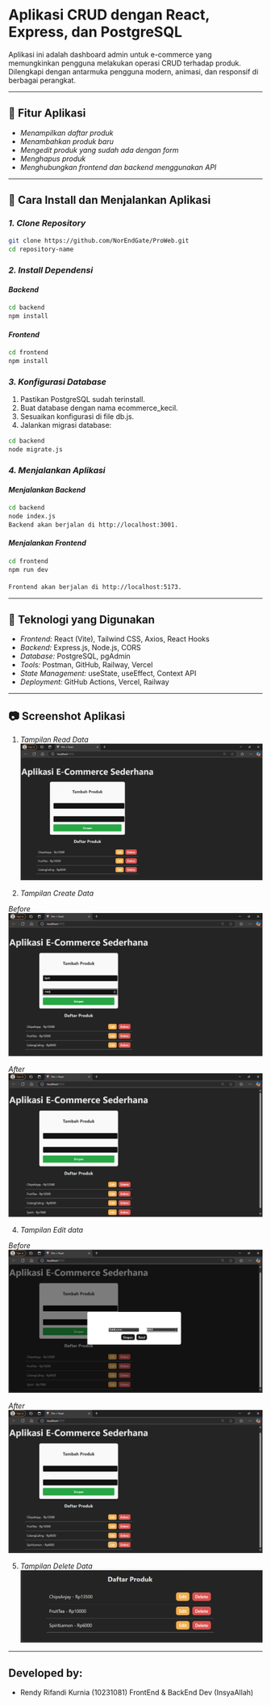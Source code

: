 # Aplikasi CRUD dengan React, Express, dan PostgreSQL

Aplikasi ini adalah dashboard admin untuk e-commerce yang memungkinkan pengguna melakukan operasi CRUD terhadap produk. Dilengkapi dengan antarmuka pengguna modern, animasi, dan responsif di berbagai perangkat.


---
## 📌 Fitur Aplikasi
- *Menampilkan daftar produk*
- *Menambahkan produk baru*
- *Mengedit produk yang sudah ada dengan form*
- *Menghapus produk*
- *Menghubungkan frontend dan backend menggunakan API*

---
## 🚀 Cara Install dan Menjalankan Aplikasi

### *1. Clone Repository*
```sh
git clone https://github.com/NorEndGate/ProWeb.git 
cd repository-name
```

### *2. Install Dependensi*
#### *Backend*
```sh
cd backend
npm install
```

#### *Frontend*
```sh
cd frontend
npm install
```

### *3. Konfigurasi Database*
1. Pastikan PostgreSQL sudah terinstall.
2. Buat database dengan nama ecommerce_kecil.
3. Sesuaikan konfigurasi di file db.js.
4. Jalankan migrasi database:
```sh
cd backend
node migrate.js
```

### *4. Menjalankan Aplikasi*
#### *Menjalankan Backend*
```sh
cd backend
node index.js
Backend akan berjalan di http://localhost:3001.
```

#### *Menjalankan Frontend*
```sh
cd frontend
npm run dev

Frontend akan berjalan di http://localhost:5173.
```

---
## 🎨 Teknologi yang Digunakan
- *Frontend:* React (Vite), Tailwind CSS, Axios, React Hooks
- *Backend:* Express.js, Node.js, CORS
- *Database:* PostgreSQL, pgAdmin
- *Tools:* Postman, GitHub, Railway, Vercel
- *State Management:* useState, useEffect, Context API
- *Deployment:* GitHub Actions, Vercel, Railway

---
## 📷 Screenshot Aplikasi
1. *Tampilan Read Data*
![alt text](ReadDataUTS.png)

2. *Tampilan Create Data*

*Before*
![alt text](CreateData1.png)

*After*
![alt text](CreateData2.png)

4. *Tampilan Edit data*

*Before*
![alt text](EditData1.png)

*After*
![alt text](EditData2.png)

5. *Tampilan Delete Data*
![alt text](DeleteData.png)

---

## Developed by:
- Rendy Rifandi Kurnia (10231081) FrontEnd & BackEnd Dev (InsyaAllah)
